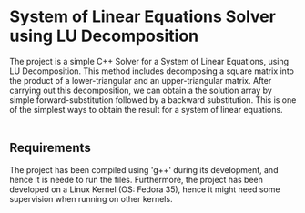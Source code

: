 # System of Linear Equations Solver using LU Decomposition
The project is a simple C++ Solver for a System of Linear Equations, using LU Decomposition. This method includes decomposing a square matrix into  the product of a lower-triangular and an upper-triangular matrix. After carrying out this decomposition, we can obtain a the solution array by simple forward-substitution followed by a backward substitution. This is one of the simplest ways to obtain the result for a system of linear equations.
<br/>
<br/>

## Requirements
The project has been compiled using 'g++' during its development, and hence it is neede to run the files. Furthermore, the project has been developed on a Linux Kernel (OS: Fedora 35), hence it might need some supervision when running on other kernels.
